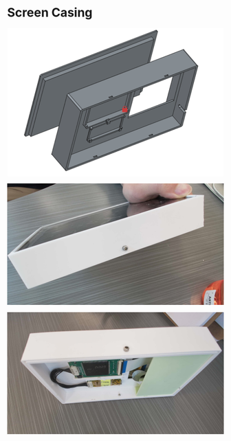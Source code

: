 # Screen Casing

![3d](image.png)

![real](WIN_20250627_14_03_05_Pro.jpg)

![real2](WIN_20250627_14_06_27_Pro-1.jpg)